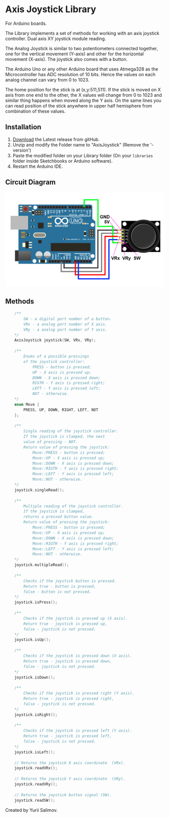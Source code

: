 # Axis Joystick Library

For Arduino boards.

The Library implements a set of methods for working with an axis joystick controller.
Dual axis XY joystick module reading.

The Analog Joystick is similar to two potentiometers connected together,
one for the vertical movement (Y-axis) and other for the horizontal movement (X-axis).
The joystick also comes with a button.

The Arduino Uno or any other Arduino board that uses Atmega328 as the Microcontroller
has ADC resolution of 10 bits. Hence the values on each analog channel can vary from 0 to 1023.

The home position for the stick is at (x,y:511,511). If the stick is moved on X axis
from one end to the other, the X values will change from 0 to 1023 and similar thing
happens when moved along the Y axis. On the same lines you can read position of the
stick anywhere in upper half hemisphere from combination of these values.

## Installation

1. [Download](https://github.com/YuriiSalimov/AxisJoystick/releases) the Latest release from gitHub.
2. Unzip and modify the Folder name to "AxisJoystick" (Remove the '-version')
3. Paste the modified folder on your Library folder
(On your `libraries` folder inside Sketchbooks or Arduino software).
4. Restart the Arduino IDE.

## Circuit Diagram

![Circuit Diagram](CircuitDiagram.png)

## Methods

```cpp
	/**
		SW - a digital port number of a button.
		VRx - a analog port number of X axis.
		VRy - a analog port number of Y axis.
	*/
	AxisJoystick joystick(SW, VRx, VRy);

	/**
		Enums of a possible pressings
		of the joystick controller:
			PRESS - button is pressed;
			UP - X axis is pressed up;
			DOWN - X axis is pressed down;
			RIGTH - Y axis is pressed right;
			LEFT - Y axis is pressed left;
			NOT - otherwise.
	*/
	enum Move {
		PRESS, UP, DOWN, RIGHT, LEFT, NOT
	};

	/**
		Single reading of the joystick controller.
		If the joystick is clamped, the next
		value of pressing - NOT.
		Return value of pressing the joystick:
			Move::PRESS - button is pressed;
			Move::UP - X axis is pressed up;
			Move::DOWN - X axis is pressed down;
			Move::RIGTH - Y axis is pressed right;
			Move::LEFT - Y axis is pressed left;
			Move::NOT - otherwise.
	*/
	joystick.singleRead();

	/**
		Multiple reading of the joystick controller.
		If the joystick is clamped,
		returns a pressed button value.
		Return value of pressing the joystick:
			Move::PRESS - button is pressed;
			Move::UP - X axis is pressed up;
			Move::DOWN - X axis is pressed down;
			Move::RIGTH - Y axis is pressed right;
			Move::LEFT - Y axis is pressed left;
			Move::NOT - otherwise.
	*/
	joystick.multipleRead();

	/**
		Checks if the joystick button is pressed.
		Return true - button is pressed,
		false - button is not pressed.
	*/
	joystick.isPress();

	/**
		Checks if the joystick is pressed up (X axis).
		Return true - joystick is pressed up,
		false - joystick is not pressed.
	*/
	joystick.isUp();

	/**
		Checks if the joystick is pressed down (X axis).
		Return true - joystick is pressed down,
		false - joystick is not pressed.
	*/
	joystick.isDown();

	/**
		Checks if the joystick is pressed right (Y axis).
		Return true - joystick is pressed right,
		false - joystick is not pressed.
	*/
	joystick.isRight();

	/**
		Checks if the joystick is pressed left (Y axis).
		Return true - joystick is pressed left,
		false - joystick is not pressed.
	*/
	joystick.isLeft();

	// Returns the joystick X axis coordinate  (VRx).
	joystick.readVRx();

	// Returns the joystick Y axis coordinate  (VRy).
	joystick.readVRy();

	// Returns the joystick button signal (SW).
	joystick.readSW();
```

Created by Yurii Salimov.
